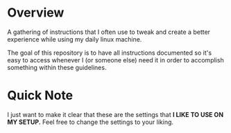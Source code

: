 # Overview
A gathering of instructions that I often use to tweak and create a better experience while using my daily linux machine.

The goal of this repository is to have all instructions documented so it's easy to access whenever I (or someone else) need it in order to accomplish something within these guidelines.

# Quick Note
I just want to make it clear that these are the settings that **I LIKE TO USE ON MY SETUP.** Feel free to change the settings to your liking.